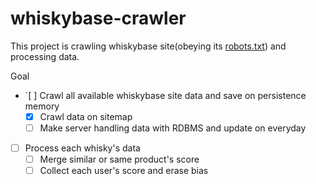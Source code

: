 # whiskybase-crawler

This project is crawling whiskybase site(obeying its [robots.txt](https://en.wikipedia.org/wiki/Robots.txt)) and processing data.

Goal
- `[ ] Crawl all available whiskybase site data and save on persistence memory
  - [x] Crawl data on sitemap
  - [ ] Make server handling data with RDBMS and update on everyday
- [ ] Process each whisky's data
  - [ ] Merge similar or same product's score
  - [ ] Collect each user's score and erase bias
